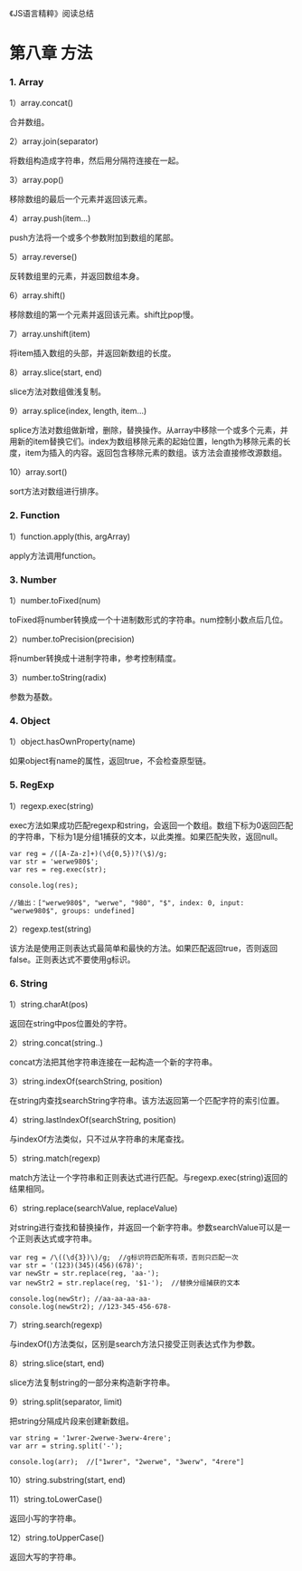 《JS语言精粹》阅读总结

# 第八章 方法


### 1. Array

1）array.concat()

合并数组。

2）array.join(separator)

将数组构造成字符串，然后用分隔符连接在一起。

3）array.pop()

移除数组的最后一个元素并返回该元素。

4）array.push(item...)

push方法将一个或多个参数附加到数组的尾部。

5）array.reverse()

反转数组里的元素，并返回数组本身。

6）array.shift()

移除数组的第一个元素并返回该元素。shift比pop慢。

7）array.unshift(item)

将item插入数组的头部，并返回新数组的长度。

8）array.slice(start, end)

slice方法对数组做浅复制。

9）array.splice(index, length, item...)

splice方法对数组做新增，删除，替换操作。从array中移除一个或多个元素，并用新的item替换它们。index为数组移除元素的起始位置，length为移除元素的长度，item为插入的内容。返回包含移除元素的数组。该方法会直接修改源数组。

10）array.sort()

sort方法对数组进行排序。

### 2. Function

1）function.apply(this, argArray)

apply方法调用function。

### 3. Number

1）number.toFixed(num)

toFixed将number转换成一个十进制数形式的字符串。num控制小数点后几位。

2）number.toPrecision(precision)

将number转换成十进制字符串，参考控制精度。

3）number.toString(radix)

参数为基数。

### 4. Object

1）object.hasOwnProperty(name)

如果object有name的属性，返回true，不会检查原型链。

### 5. RegExp

1）regexp.exec(string)

exec方法如果成功匹配regexp和string，会返回一个数组。数组下标为0返回匹配的字符串，下标为1是分组1捕获的文本，以此类推。如果匹配失败，返回null。

```
var reg = /([A-Za-z]+)(\d{0,5})?(\$)/g;
var str = 'werwe980$';
var res = reg.exec(str);

console.log(res);

//输出：["werwe980$", "werwe", "980", "$", index: 0, input: "werwe980$", groups: undefined]
```

2）regexp.test(string)

该方法是使用正则表达式最简单和最快的方法。如果匹配返回true，否则返回false。正则表达式不要使用g标识。

### 6. String

1）string.charAt(pos)

返回在string中pos位置处的字符。

2）string.concat(string..)

concat方法把其他字符串连接在一起构造一个新的字符串。

3）string.indexOf(searchString, position)

在string内查找searchString字符串。该方法返回第一个匹配字符的索引位置。

4）string.lastIndexOf(searchString, position)

与indexOf方法类似，只不过从字符串的末尾查找。

5）string.match(regexp)

match方法让一个字符串和正则表达式进行匹配。与regexp.exec(string)返回的结果相同。

6）string.replace(searchValue, replaceValue)

对string进行查找和替换操作，并返回一个新字符串。参数searchValue可以是一个正则表达式或字符串。

```
var reg = /\((\d{3})\)/g;  //g标识符匹配所有项，否则只匹配一次
var str = '(123)(345)(456)(678)';
var newStr = str.replace(reg, 'aa-');
var newStr2 = str.replace(reg, '$1-');  //替换分组捕获的文本

console.log(newStr); //aa-aa-aa-aa-
console.log(newStr2); //123-345-456-678-
```

7）string.search(regexp)

与indexOf()方法类似，区别是search方法只接受正则表达式作为参数。

8）string.slice(start, end)

slice方法复制string的一部分来构造新字符串。

9）string.split(separator, limit)

把string分隔成片段来创建新数组。

```
var string = '1wrer-2werwe-3werw-4rere';
var arr = string.split('-');

console.log(arr);  //["1wrer", "2werwe", "3werw", "4rere"]
```

10）string.substring(start, end)

11）string.toLowerCase()

返回小写的字符串。

12）string.toUpperCase()

返回大写的字符串。


